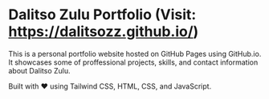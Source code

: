 # Dalitso Zulu Portfolio (Visit: https://dalitsozz.github.io/)

This is a personal portfolio website hosted on GitHub Pages using GitHub.io. It showcases some of proffessional projects, skills, and contact information about Dalitso Zulu.

Built with ❤️ using Tailwind CSS, HTML, CSS, and JavaScript. 
